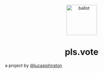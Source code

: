 <p align="center">
  <a href="https://www.lucasjohnston.co.uk">
    <img alt="ballot" src="https://emojipedia-us.s3.dualstack.us-west-1.amazonaws.com/thumbs/120/apple/198/ballot-box-with-ballot_1f5f3.png" width="100" />
  </a>
</p>
<h1 align="center">
    pls.vote
</h1>

a project by [@lucasjohnston](https://www.twitter.com/lucasjohnston)